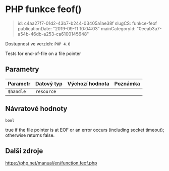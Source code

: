 PHP funkce feof()
=================

> id: c4aa27f7-01d2-43b7-b244-03405a1ae38f
> slugCS: funkce-feof
> publicationDate: "2019-09-11 10:04:03"
> mainCategoryId: "0eeab3a7-a54b-46db-a253-ca6100145648"

Dostupnost ve verzích: `PHP 4.0`

Tests for end-of-file on a file pointer


Parametry
--------------

| Parametr | Datový typ | Výchozí hodnota | Poznámka |
|-----|-----|-----|-----|
| `$handle` | `resource` |  |  |


Návratové hodnoty
----------------

`bool`

true if the file pointer is at EOF or an error occurs
(including socket timeout); otherwise returns false.

Další zdroje
------------

https://php.net/manual/en/function.feof.php

